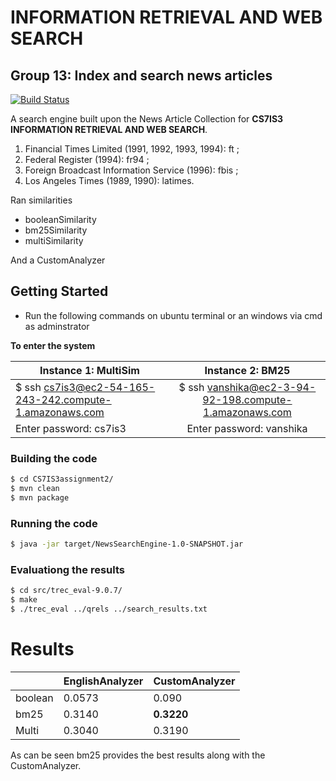 # INFORMATION RETRIEVAL AND WEB SEARCH
## Group 13: Index and search news articles

[![Build Status](https://travis-ci.org/joemccann/dillinger.svg?branch=master)](https://github.com/ayushsinghania/CS7IS3-IR-Lucene-Based-Search-Engine)

A search engine built upon the News Article Collection for  **CS7IS3 INFORMATION RETRIEVAL AND WEB SEARCH**. 

1. Financial Times Limited (1991, 1992, 1993, 1994): ft ;
2. Federal Register (1994): fr94 ;
3. Foreign Broadcast Information Service (1996): fbis ;
4. Los Angeles Times (1989, 1990): latimes.

Ran similarities    
- booleanSimilarity  
- bm25Similarity   
- multiSimilarity

And a CustomAnalyzer

## Getting Started

- Run the following commands on ubuntu terminal or an windows via cmd as adminstrator

**To enter the system**

| Instance 1: MultiSim  |  Instance 2: BM25  |
| ------------- |:-------------:|
| $ ssh cs7is3@ec2-54-165-243-242.compute-1.amazonaws.com  | $ ssh vanshika@ec2-3-94-92-198.compute-1.amazonaws.com |
| Enter password: cs7is3  | Enter password:  vanshika  |

### Building the code

```sh
$ cd CS7IS3assignment2/
$ mvn clean
$ mvn package
```
### Running the code

```sh
$ java -jar target/NewsSearchEngine-1.0-SNAPSHOT.jar
```
### Evaluationg the results

```sh
$ cd src/trec_eval-9.0.7/
$ make
$ ./trec_eval ../qrels ../search_results.txt 
```

# Results

|                |EnglishAnalyzer                          |CustomAnalyzer                         |
|----------------|-------------------------------|-----------------------------|
|boolean          | 0.0573            | 0.090          |
|bm25          |0.3140|**0.3220**|  
|Multi          |0.3040|0.3190|


As can be seen bm25 provides the best results along with the CustomAnalyzer.
